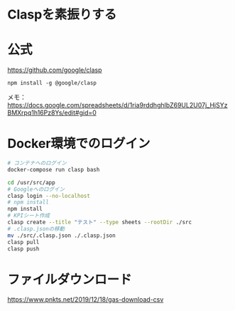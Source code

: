 # Claspを素振りする


# 公式
https://github.com/google/clasp



```
npm install -g @google/clasp
```

メモ：
https://docs.google.com/spreadsheets/d/1ria9rddhghlbZ69UL2U07j_HjSYzBMXrpq1h16Pz8Ys/edit#gid=0


# Docker環境でのログイン
```bash
# コンテナへのログイン
docker-compose run clasp bash

cd /usr/src/app
# Googleへのログイン
clasp login --no-localhost
# npm install
npm install
# KPIシート作成
clasp create --title "テスト" --type sheets --rootDir ./src
# .clasp.jsonの移動
mv ./src/.clasp.json ./.clasp.json
clasp pull
clasp push
```

# ファイルダウンロード
https://www.pnkts.net/2019/12/18/gas-download-csv